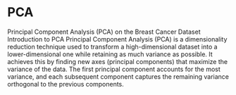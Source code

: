 # PCA
Principal Component Analysis (PCA) on the Breast Cancer Dataset
Introduction to PCA
Principal Component Analysis (PCA) is a dimensionality reduction technique used to transform a high-dimensional dataset into a lower-dimensional one while retaining as much variance as possible. It achieves this by finding new axes (principal components) that maximize the variance of the data. The first principal component accounts for the most variance, and each subsequent component captures the remaining variance orthogonal to the previous components.



